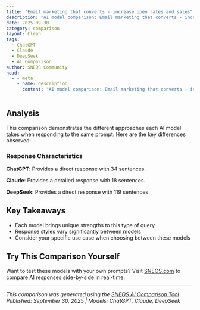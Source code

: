 ```yaml
---
title: "Email marketing that converts - increase open rates and sales"
description: "AI model comparison: Email marketing that converts - increase open rates and sales..."
date: 2025-09-30
category: comparison
layout: Clean
tags:
  - ChatGPT
  - Claude
  - DeepSeek
  - AI Comparison
author: SNEOS Community
head:
  - - meta
    - name: description
      content: "AI model comparison: Email marketing that converts - increase open rates and sales..."
---
```


<ChatComparison
  title="Email marketing that converts - increase open rates and sales"
  prompt="Email marketing that converts - increase open rates and sales"
  :responses='{
    "ChatGPT": "Certainly! Here are some effective strategies for email marketing that converts by increasing open rates and driving sales:\n\n### 1. Craft Compelling Subject Lines\n- **Be clear and concise:** Summarize the benefit or main point in a few words.\n- **Create curiosity:** Encourage recipients to open to find out more.\n- **Use personalization:** Include the recipient\u2019s name or relevant details.\n- **Avoid spammy words:** Words like \u201Cfree,\u201D \u201Cguaranteed,\u201D or excessive punctuation can trigger spam filters.\n\n### 2. Segment Your Audience\n- Divide your list based on demographics, behavior, purchase history, or engagement.\n- Send targeted messages that speak directly to each segment\u2019s needs and interests.\n\n### 3. Personalize Your Emails\n- Use dynamic content to tailor messages according to recipient preferences.\n- Personalize greetings and include recommendations based on past purchases or browsing behavior.\n\n### 4. Optimize Send Time\n- Test different send times to find when your audience is most likely to open emails.\n- Consider time zones and typical routines.\n\n### 5. Write Engaging Preheader Text\n- Complement your subject line with a short teaser that encourages opening.\n- Use it to highlight key offers or benefits.\n\n### 6. Provide Valuable Content\n- Share useful tips, exclusive offers, or insider news.\n- Focus on solving problems or adding value rather than just selling.\n\n### 7. Use Clear and Compelling Calls to Action (CTAs)\n- Make your CTA buttons stand out visually.\n- Use action-oriented language like \u201CShop Now,\u201D \u201CGet Your Discount,\u201D or \u201CClaim Your Spot.\u201D\n\n### 8. Make Emails Mobile-Friendly\n- Use responsive design to ensure readability on all devices.\n- Keep content concise and buttons easy to tap.\n\n### 9. Test and Analyze\n- A/B test subject lines, content, send times, and CTAs.\n- Track open rates, click-through rates, and conversion rates to identify what works best.\n\n### 10. Maintain List Hygiene\n- Regularly clean your list by removing inactive subscribers.\n- This improves deliverability and engagement metrics.\n\n---\n\nIf you\u2019d like, I can also help you draft a sample email or subject lines tailored to your specific product or audience!",
    "Claude": "# Email Marketing That Converts: A Complete Guide\n\n## \uD83D\uDCE7 Increasing Open Rates\n\n### Subject Line Optimization\n- **Keep it short**: 30-50 characters (mobile-friendly)\n- **Create urgency**: \u002224 hours left\u0022 or \u0022Limited spots remaining\u0022\n- **Use personalization**: Include first name or location\n- **Ask questions**: \u0022Ready to double your sales?\u0022\n- **Avoid spam triggers**: ALL CAPS, excessive punctuation, \u0022FREE!!!\u0022\n\n### Sender Optimization\n- **Use a recognizable name**: Your brand or personal name\n- **Consistent \u0022from\u0022 address**: Build sender reputation\n- **Consider reply-friendly addresses**: hello@ or support@ instead of noreply@\n\n### Timing \u0026 Frequency\n- **Best days**: Tuesday-Thursday typically perform best\n- **Optimal times**: 10 AM or 2 PM in recipient\u0027s timezone\n- **Frequency**: Start with weekly, adjust based on engagement\n- **A/B testing**: Test different send times for your audience\n\n## \uD83C\uDFAF Boosting Sales Conversions\n\n### Email Structure for Sales\n1. **Compelling subject line**\n2. **Personalized greeting**\n3. **Hook/attention grabber**\n4. **Value proposition**\n5. **Social proof**\n6. **Clear call-to-action**\n7. **Urgency/scarcity**\n8. **Professional signature**\n\n### Content That Converts\n- **Focus on benefits, not features**\n- **Use storytelling**: Customer success stories\n- **Include social proof**: Reviews, testimonials, user counts\n- **Create FOMO**: Limited time offers, exclusive deals\n- **Mobile optimization**: 60%\u002B of emails are opened on mobile\n\n## \uD83D\uDD27 Technical Optimization\n\n### List Management\n- **Segment your audience**: Demographics, behavior, purchase history\n- **Clean your list regularly**: Remove inactive subscribers\n- **Double opt-in**: Ensures quality subscribers\n- **Re-engagement campaigns**: Win back inactive users\n\n### Email Design\n- **Single column layout**: Mobile-friendly\n- **Clear hierarchy**: Headlines, subheads, body text\n- **Contrasting CTA buttons**: Make them stand out\n- **Alt text for images**: In case images don\u0027t load\n- **Consistent branding**: Colors, fonts, logo placement\n\n## \uD83D\uDCCA Campaign Types That Work\n\n### Welcome Series (Automated)\n- Email 1: Welcome \u002B brand story\n- Email 2: Best-selling products/services\n- Email 3: Customer testimonials\n- Email 4: Exclusive discount/offer\n\n### Abandoned Cart Recovery\n- Email 1: \u0022You forgot something\u0022 (1 hour delay)\n- Email 2: Add urgency/scarcity (24 hours)\n- Email 3: Offer discount (72 hours)\n\n### Nurture Sequences\n- Educational content\n- Case studies\n- Product demonstrations\n- Gradual sales progression\n\n## \uD83C\uDFA8 Copywriting Formulas\n\n### AIDA Framework\n- **Attention**: Grabbing subject line\n- **Interest**: Relevant opening\n- **Desire**: Benefits and social proof\n- **Action**: Clear, compelling CTA\n\n### PAS Formula\n- **Problem**: Identify customer pain point\n- **Agitate**: Amplify the problem\u0027s impact\n- **Solution**: Present your product/service as the answer\n\n## \uD83D\uDCC8 Testing \u0026 Optimization\n\n### A/B Testing Elements\n- Subject lines\n- Send times\n- Email length\n- CTA buttons (color, text, placement)\n- Images vs. text-only\n- Sender names\n\n### Key Metrics to Track\n- **Open rate**: Industry average 15-25%\n- **Click-through rate**: Industry average 2-5%\n- **Conversion rate**: Varies by industry\n- **Unsubscribe rate**: Keep under 2%\n- **Revenue per email**: Ultimate success metric\n\n## \uD83D\uDE80 Quick Win Strategies\n\n### Immediate Actions\n1. **Audit current subject lines**: Rewrite top-performing emails\n2. **Clean your list**: Remove inactive subscribers (6\u002B months)\n3. **Set up automation**: Welcome series and abandoned cart\n4. **Mobile optimize**: Test emails on different devices\n5. **Add urgency**: Limited-time offers in next campaign\n\n### Advanced Tactics\n- **Dynamic content**: Show different content to different segments\n- **Behavioral triggers**: Send emails based on website activity\n- **Win-back campaigns**: Re-engage churned customers",
    "DeepSeek": "Of course. Let\u0027s break down email marketing that converts into a actionable, strategic guide. This isn\u0027t just about sending emails; it\u0027s about building a system that builds relationships and drives revenue.\n\nHere\u2019s a comprehensive framework to increase your open rates and sales.\n\n### The Foundation: Permission \u0026 Value First\n\nBefore you can convert, you need trust. Your subscribers must have willingly signed up, expecting you to deliver value. Never buy lists. Focus on building an organic list through lead magnets, content upgrades, and clear value propositions.\n\n---\n\n### Part 1: The Art of the High-Open Rate\n\nAn opened email is the first conversion. If they don\u0027t open, nothing else matters.\n\n#### 1. The \u0022From\u0022 Name: Your Brand\u0027s Handshake\nThis is often the most overlooked element. Be consistent and recognizable.\n*   **Strategy:** Use a person\u0027s name \u002B company (e.g., \u0022Sarah from MarketingPro\u0022) or just your brand name if it\u0027s well-known. Consistency builds instant recognition.\n\n#### 2. The Subject Line: The Hook\nThis is your 5-second pitch. Its only job is to get the open.\n*   **Proven Formulas:**\n    *   **Curiosity Gap:** \u0022The one mistake 90% of [Your Industry] marketers make...\u0022 (Hint at the answer, don\u0027t give it away).\n    *   **Urgency/Scarcity:** \u0022Last Chance: Your Cart is Expiring in 3 Hours\u0022 or \u002224-Hour Flash Sale Inside.\u0022\n    *   **Benefit-Driven:** \u00225 Ways to Double Your Open Rates by Friday.\u0022\n    *   **Personalization:** Use their first name (\u0060{FNAME}\u0060) or location sparingly and effectively. \u0022John, a special offer for you in [City].\u0022\n    *   **Question:** \u0022Are you making this common pricing mistake?\u0022\n*   **Tools to Test:** Use free tools like **SubjectLine.com** or your ESP\u0027s built-in analyzer to check your score.\n*   **Length:** Keep it under 50 characters for mobile. Preview text (the snippet) is your co-pilot\u2014use it to support the subject line!\n\n#### 3. Timing \u0026 Frequency: The Context\nThere\u0027s no universal \u0022best time,\u0022 but there are best practices.\n*   **Strategy:** Test! Send to a segment of your list at different times/days. Generally, Tuesday-Thursday mid-morning (9-11 AM) or early afternoon (1-3 PM) work well, as people are clearing their inboxes.\n*   **Frequency:** Be consistent. If you email daily, then go silent for a month, you\u0027ll confuse subscribers. Set expectations upfront (\u0022You\u0027ll get one weekly tip from us\u0022).\n\n---\n\n### Part 2: The Science of Driving Sales (The Conversion Engine)\n\nThey opened it. Now, you need a clear, compelling path to action.\n\n#### 1. The Goal: One Primary Objective Per Email\nDon\u0027t ask your reader to do five things. Every email should have **one primary goal** (e.g., click a link, buy a product, read a blog). Structure the entire email around this.\n\n#### 2. Copywriting: Speak to One Person\n*   **Tone:** Be conversational, like you\u0027re emailing a friend.\n*   **Focus on \u0022You,\u0022 not \u0022We\u0022:** Instead of \u0022We are proud to launch our new feature,\u0022 say \u0022You can now get your projects done 2x faster.\u0022\n*   **Storytelling:** Use a mini-story to illustrate a pain point and how your product/service is the solution. \u0022I used to struggle with X, until I discovered Y...\u0022\n\n#### 3. Design \u0026 Layout: The Visual Path\n*   **Mobile-First:** Over 60% of emails are opened on mobile. Use a single column, large fonts (16px\u002B), and fat-finger-friendly buttons.\n*   **Scannability:** Use short paragraphs, subheadings, and bullet points. People scan, they don\u0027t read.\n*   **The Hero: Your CTA Button:** This is the most important visual element.\n    *   **Color:** Use a color that contrasts with your email background.\n    *   **Text:** Use action-oriented, benefit-driven text. Instead of \u0022Submit\u0022 or \u0022Click Here,\u0022 use \u0022Get Your Free Ebook,\u0022 \u0022Claim Your Discount,\u0022 \u0022Start My Trial.\u0022\n    *   **Size \u0026 Space:** Make it big enough to tap easily and surround it with white space.\n\n#### 4. The Offer: The Irresistible Value\nYour copy and design support the offer. It must be compelling.\n*   **Exclusivity:** \u0022For our subscribers only...\u0022\n*   **Value:** The discount or bonus should feel significant.\n*   **Clarity:** The reader should instantly understand what they\u0027re getting and why they need it.\n\n#### 5. The PS. (Postscript) Trick\nA surprising number of people read the PS. first. Use it to:\n*   Restate the primary benefit or offer.\n*   Add a small, extra incentive.\n*   Create urgency. \u0022P.S. Remember, the early-bird pricing ends tonight at midnight!\u0022\n\n---\n\n### Part 3: The System for Long-Term Growth\n\nConverting once is good. Converting repeatedly is a business.\n\n#### 1. Segmentation: Stop Sending \u0022One-Size-Fits-All\u0022\nThis is the #1 lever for increasing conversions.\n*   **How to Segment:**\n    *   **Demographics:** Location, Job Title.\n    *   **Behavior:** Past purchasers, Cart abandoners, Blog readers, Inactive subscribers.\n    *   **Engagement:** Opens/clicks specific links.\n*   **Example:** A \u0022Cart Abandonment\u0022 segment gets a automated email series with the exact items they left behind, perhaps with a limited-time discount to nudge them to complete the purchase.\n\n#### 2. Automation: Your 24/7 Salesperson\nSet up email sequences that trigger based on user actions.\n*   **Welcome Series:** The most critical automation. Onboard new subscribers, deliver your lead magnet, and set expectations. This series has the highest engagement.\n*   **Nurture Sequence:** For subscribers who aren\u0027t ready to buy. Provide pure value, educate them, and build trust over 5-7 emails before making a soft offer.\n*   **Re-engagement Campaign:** For inactive subscribers. Ask if they\u0027re still interested, offer a great incentive to come back, or give them an easy way to unsubscribe (cleaning your list improves overall metrics).\n\n#### 3. A/B Testing: Data Over Opinions\nNever assume you know what works best. Always be testing.\n*   **What to Test (One Variable at a Time):**\n    *   Subject Lines\n    *   From Name\n    *   CTA Button Text/Color\n    *   Email Copy Length\n    *   Images vs. No Images\n*   **How:** Send Version A to 10% of your list and Version B to another 10%. Wait for a winner (based on opens or clicks), then send the winning version to the remaining 80%.\n\n### Quick-Start Action Plan\n\n1.  **Audit Your Last 5 Emails:** What was the one goal? Was the subject line compelling? Was the CTA clear and obvious?\n2.  **Set Up One Automation:** Start with a 3-email Welcome Series for new subscribers.\n3.  **Create One Segment:** If you have an e-commerce store, create a segment of \u0022Past Purchasers\u0022 and send them an exclusive \u0022Loyalty\u0022 offer.\n4.  **A/B Test Your Next Subject Line:** For your next broadcast, create two subject lines and test them.\n\nEmail marketing that converts is a cycle: **Build Trust \u2192 Provide Value \u2192 Make a Relevant Offer \u2192 Analyze \u0026 Optimize.** By focusing on the human on the other side of the screen, you transform your emails from noise into a welcome conversation that drives sales."
  }'
  published-date="22:46"
/>

## Analysis

This comparison demonstrates the different approaches each AI model takes when responding to the same prompt. Here are the key differences observed:

### Response Characteristics

**ChatGPT**: Provides a direct response with 34 sentences. 

**Claude**: Provides a detailed response with 18 sentences. 

**DeepSeek**: Provides a direct response with 119 sentences. 

## Key Takeaways

- Each model brings unique strengths to this type of query
- Response styles vary significantly between models
- Consider your specific use case when choosing between these models

## Try This Comparison Yourself

Want to test these models with your own prompts? Visit [SNEOS.com](https://sneos.com) to compare AI responses side-by-side in real-time.

---

*This comparison was generated using the [SNEOS AI Comparison Tool](https://sneos.com)*
*Published: September 30, 2025 | Models: ChatGPT, Claude, DeepSeek*
